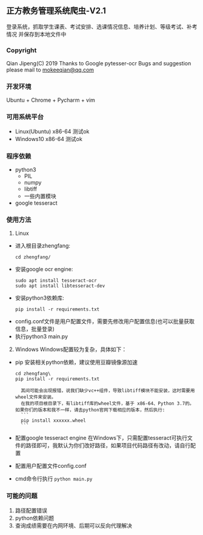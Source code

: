 ## 正方教务管理系统爬虫-V2.1
登录系统，抓取学生课表、考试安排、选课情况信息、培养计划、等级考试、补考情况
并保存到本地文件中	

### Copyright
Qian Jipeng(C) 2019
Thanks to Google pytesser-ocr
Bugs and suggestion please mail to mokeeqian@qq.com


### 开发环境
Ubuntu + Chrome + Pycharm + vim


### 可用系统平台
+ Linux(Ubuntu) x86-64
	测试ok
+ Windows10 x86-64
	测试ok

### 程序依赖
+ python3
	+ PIL
	+ numpy
	+ libtiff
	+ 一些内置模块
+ google tesseract

### 使用方法

1. Linux
+ 进入根目录zhengfang:
	```
	cd zhengfang/
	```
+ 安装google ocr engine:
	```
	sudo apt install tesseract-ocr
	sudo apt install libtesseract-dev
	```
+ 安装python3依赖库:
	```
	pip install -r requirements.txt
	```
+ config.conf文件是用户配置文件，需要先修改用户配置信息(也可以批量获取信息，批量登录)
+ 执行python3 main.py

2. Windows
Windows配置较为复杂，具体如下：
+ pip 安装相关python依赖，建议使用豆瓣镜像源加速
	```
	cd zhengfang\
	pip install -r requirements.txt
	```

		其间可能会出现报错，说我们缺少vc++组件，导致libtiff模块不能安装，这时需要用wheel文件来安装。
		在我的项目根目录下，有libtiff库的wheel文件，基于 x86-64、Python 3.7的。如果你们的版本和我不一样，请去python官网下载相应的版本，然后执行:
		```
		pip install xxxxxx.wheel
		```
+ 配置google tesseract engine
	在Windows下，只需配置tesseract可执行文件的路径即可，我默认为你们改好路径，如果项目代码路径有改动，请自行配置
+ 配置用户配置文件config.conf
+ cmd命令行执行 `python main.py`

### 可能的问题
1. 路径配置错误
2. python依赖问题
3. 查询成绩需要在内网环境、后期可以反向代理解决
